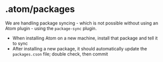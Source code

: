 # .atom/packages

We are handling package syncing - which is not possible without using an Atom plugin - using the `package-sync` plugin.

- When installing Atom on a new machine, install that package and tell it to sync
- After installing a new package, it should automatically update the `packages.cson` file; double check, then commit
